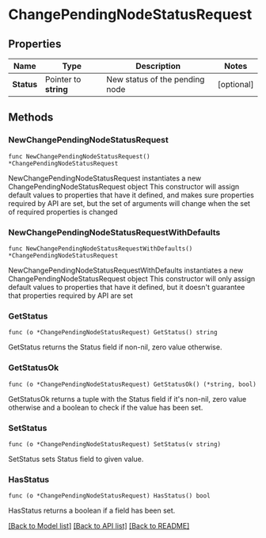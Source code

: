 # ChangePendingNodeStatusRequest

## Properties

Name | Type | Description | Notes
------------ | ------------- | ------------- | -------------
**Status** | Pointer to **string** | New status of the pending node | [optional] 

## Methods

### NewChangePendingNodeStatusRequest

`func NewChangePendingNodeStatusRequest() *ChangePendingNodeStatusRequest`

NewChangePendingNodeStatusRequest instantiates a new ChangePendingNodeStatusRequest object
This constructor will assign default values to properties that have it defined,
and makes sure properties required by API are set, but the set of arguments
will change when the set of required properties is changed

### NewChangePendingNodeStatusRequestWithDefaults

`func NewChangePendingNodeStatusRequestWithDefaults() *ChangePendingNodeStatusRequest`

NewChangePendingNodeStatusRequestWithDefaults instantiates a new ChangePendingNodeStatusRequest object
This constructor will only assign default values to properties that have it defined,
but it doesn't guarantee that properties required by API are set

### GetStatus

`func (o *ChangePendingNodeStatusRequest) GetStatus() string`

GetStatus returns the Status field if non-nil, zero value otherwise.

### GetStatusOk

`func (o *ChangePendingNodeStatusRequest) GetStatusOk() (*string, bool)`

GetStatusOk returns a tuple with the Status field if it's non-nil, zero value otherwise
and a boolean to check if the value has been set.

### SetStatus

`func (o *ChangePendingNodeStatusRequest) SetStatus(v string)`

SetStatus sets Status field to given value.

### HasStatus

`func (o *ChangePendingNodeStatusRequest) HasStatus() bool`

HasStatus returns a boolean if a field has been set.


[[Back to Model list]](../README.md#documentation-for-models) [[Back to API list]](../README.md#documentation-for-api-endpoints) [[Back to README]](../README.md)


